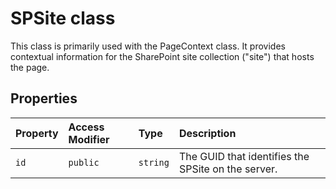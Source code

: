 # SPSite class





This class is primarily used with the PageContext class. It provides contextual 
information for the SharePoint site collection ("site") that hosts the page. 




## Properties

| Property	   | Access Modifier | Type	| Description|
|:-------------|:----|:-------|:-----------|
|`id`     | `public` | `string` | The GUID that identifies the SPSite on the server. |






